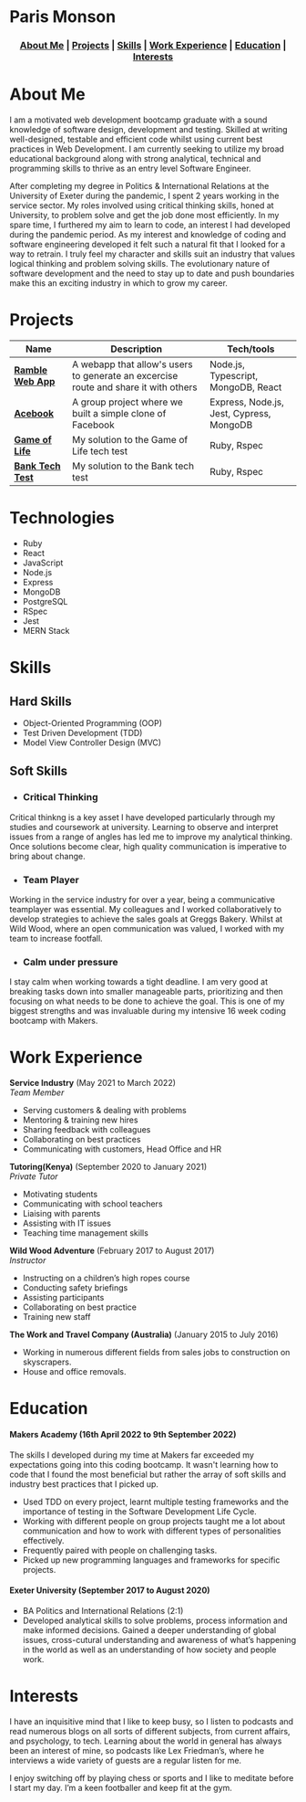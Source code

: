 # Paris Monson

<h3 align="center"><a href="#aboutme">About Me</a> | <a href="#projects">Projects</a> | <a href="#skills">Skills</a> | <a href="#work">Work Experience</a> | <a href="#education">Education</a> | <a href="#interests">Interests</a></h3>


<h1 id="aboutme">About Me</h1>

I am a motivated web development bootcamp graduate with a sound knowledge of software design, development and testing. Skilled at writing well-designed, testable and efficient code whilst using current best practices in Web Development. I am currently seeking to utilize my broad educational background along with strong analytical, technical and programming skills to thrive as an entry level Software Engineer.

After completing my degree in Politics & International Relations at the University of Exeter during the pandemic, I spent 2 years working in the service sector. My roles involved using critical thinking skills, honed at University, to problem solve and get the job done most efficiently. In my spare time, I furthered my aim to learn to code, an interest I had developed during the pandemic period. As my interest and knowledge of coding and software engineering developed it felt such a natural fit that I looked for a way to retrain. I truly feel my character and skills suit an industry that values logical thinking and problem solving skills. The evolutionary nature of software development and the need to stay up to date and push boundaries make this an exciting industry in which to grow my career. 


<h1 id="projects">Projects</h1>

| Name                         | Description       | Tech/tools        |
| ---------------------------- | ----------------- | ----------------- |
| **[Ramble Web App](https://github.com/ParisMonson/Ramble-App)**            | A webapp that allow's users to generate an excercise route and share it with others | Node.js, Typescript, MongoDB, React |
| **[Acebook](https://github.com/ParisMonson/acebook-the-pyjamas)** | A group project where we built a simple clone of Facebook | Express, Node.js, Jest, Cypress, MongoDB    |
| **[Game of Life](https://github.com/ParisMonson/game_of_life)** | My solution to the Game of Life tech test | Ruby, Rspec             |
| **[Bank Tech Test](https://github.com/ParisMonson/bank-tech-test)** | My solution to the Bank tech test |    Ruby, Rspec          |

# Technologies
- Ruby
- React
- JavaScript
- Node.js
- Express
- MongoDB
- PostgreSQL
- RSpec
- Jest
- MERN Stack

<h1 id="skills">Skills</h1>

## Hard Skills
- Object-Oriented Programming (OOP)
- Test Driven Development (TDD)
- Model View Controller Design (MVC)

## Soft Skills
- ### Critical Thinking 
Critical thinkng is a key asset I have developed particularly through my studies and coursework at university. Learning to observe and interpret issues from a range of angles has led me to improve my analytical thinking. Once solutions become clear, high quality communication is imperative to bring about change. 
- ### Team Player
Working in the service industry for over a year, being a communicative teamplayer was essential. My colleagues and I worked collaboratively to develop strategies to achieve the sales goals at Greggs Bakery. Whilst at Wild Wood, where an open communication was valued, I worked with my team to increase footfall. 
- ### Calm under pressure 
I stay calm when working towards a tight deadline. I am very good at breaking tasks down into smaller manageable parts, prioritizing and then focusing on what needs to be done to achieve the goal. This is one of my biggest strengths and was invaluable during my intensive 16 week coding bootcamp with Makers.

<h1 id="work">Work Experience</h1>

**Service Industry** (May 2021 to March 2022)  
_Team Member_

- Serving customers & dealing with problems
- Mentoring & training new hires
- Sharing feedback with colleagues
- Collaborating on best practices
- Communicating with customers, Head Office and HR


**Tutoring(Kenya)** (September 2020 to January 2021)  
_Private Tutor_

- Motivating students
- Communicating with school teachers
- Liaising with parents
- Assisting with IT issues
- Teaching time management skills


**Wild Wood Adventure** (February 2017 to August 2017)  
_Instructor_

- Instructing on a children’s high ropes course
- Conducting safety briefings
- Assisting participants
- Collaborating on best practice
- Training new staff



**The Work and Travel Company 
(Australia)** (January 2015 to July 2016)  

- Working in numerous different fields from sales jobs 
to construction on skyscrapers.
- House and office removals.

<h1 id="education">Education</h1>

#### Makers Academy (16th April 2022 to 9th September 2022)

The skills I developed during my time at Makers far exceeded my expectations going into this coding bootcamp. It wasn't learning how to code that I found the most beneficial but rather the array of soft skills and industry best practices that I picked up.

- Used TDD on every project, learnt multiple testing frameworks and the importance of testing in the Software Development Life Cycle.
- Working with different people on group projects taught me a lot about communication and how to work with different types of personalities effectively.
- Frequently paired with people on challenging tasks.
- Picked up new programming languages and frameworks for specific projects.

#### Exeter University (September 2017 to August 2020)

- BA Politics and International Relations (2:1)
- Developed analytical skills to solve problems, process information and make informed decisions. 
Gained a deeper understanding of global issues, cross-cutural understanding and awareness of what’s happening in the world as well as an understanding of how society and people work.


<h1 id="interests">Interests</h1>

I have an inquisitive mind that I like to keep busy, so I listen to podcasts and read numerous blogs on all sorts of different subjects, from current affairs, and psychology, to tech.  Learning about the world in general has always been an interest of mine, so podcasts like Lex Friedman’s, where he interviews a wide variety of guests are a regular listen for me.

I enjoy switching off by playing chess or sports and I like to meditate before I start my day.  I’m a keen footballer and keep fit at the gym.
 
